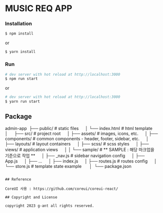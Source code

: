# MUSIC REQ APP 

### Installation

``` bash
$ npm install
```

or

``` bash
$ yarn install
```


### Run

``` bash
# dev server with hot reload at http://localhost:3000
$ npm run start 
```

or 

``` bash
# dev server with hot reload at http://localhost:3000
$ yarn run start
```

## Package

admin-app&nbsp;
├── public/          # static files &nbsp;
│   └── index.html   # html template &nbsp;
│ &nbsp;
├── src/             # project root &nbsp;
│   ├── assets/      # images, icons, etc. &nbsp;
│   ├── components/  # common components - header, footer, sidebar, etc. &nbsp;
│   ├── layouts/     # layout containers &nbsp;
│   ├── scss/        # scss styles &nbsp;
│   ├── views/       # application views &nbsp;
│   │   └── sample/  # ** SAMPLE : 해당 마크업을 기준으로 작업 ** &nbsp;
│   ├── _nav.js      # sidebar navigation config &nbsp;
│   ├── App.js &nbsp;
│   ├── ... &nbsp;
│   ├── index.js &nbsp;
│   ├── routes.js    # routes config &nbsp;
│   └── store.js     # template state example  &nbsp;
│&nbsp;
└── package.json&nbsp;
```

## Reference

CoreUI 사용 : https://github.com/coreui/coreui-react/

## Copyright and License

copyright 2023 g-ant all rights reserved.
